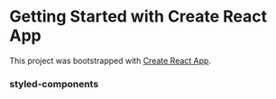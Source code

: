 # Getting Started with Create React App

This project was bootstrapped with [Create React App](https://github.com/facebook/create-react-app).

### styled-components
